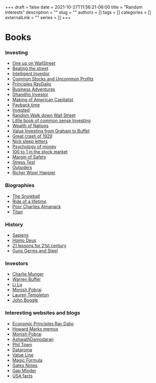 +++ 
draft = false
date = 2021-10-27T11:56:21-06:00
title = "Random Interests"
description = ""
slug = ""
authors = []
tags = []
categories = []
externalLink = ""
series = []
+++

# Books 

### Investing 
 - [One up on WallStreet](https://www.amazon.com/One-Up-Wall-Street-Already/dp/0743200403)
 - [Beating the street](https://www.amazon.com/Beating-Street-Peter-Lynch/dp/0671891634)
 - [Intelligent Investor](https://www.amazon.com/Intelligent-Investor-Definitive-Investing-Essentials/dp/0060555661)
 - [Common Stocks and Uncommon Profits](https://www.amazon.com/Common-Stocks-Uncommon-Profits-Writings/dp/0471445509)
 - [Principles RayDalio](https://www.amazon.com/Principles-Life-Work-Ray-Dalio/dp/1501124021)
 - [Business Adventures](https://www.amazon.com/Business-Adventures-Twelve-Classic-Street/dp/1497644895)
 - [Dhandho Investor](https://www.amazon.com/Dhandho-Investor-Low-Risk-Method-Returns/dp/047004389X)
 - [Making of American Capitalist](https://www.amazon.com/Buffett-American-Capitalist-Roger-Lowenstein/dp/0812979273)
 - [Payback time](https://www.amazon.com/Payback-Time-Making-Money-Revenge/dp/0307461866)
 - [Invested](https://www.amazon.com/Invested-Warren-Buffett-Charlie-Emotions/dp/0062672657)
 - [Random Walk down Wall Street](https://www.amazon.com/Random-Walk-Down-Wall-Street/dp/0393330338)
 - [Little book of common sense Investing](https://www.amazon.com/Little-Book-Common-Sense-Investing/dp/0470102101)
 - [Wealth of Nations](https://www.amazon.com/Wealth-Nations-Adam-Smith/dp/1505577128)
 - [Value Investing from Graham to Buffet](https://www.amazon.com/Value-Investing-Graham-Buffett-Beyond/dp/0471463396)
 - [Great crash of 1929](https://en.wikipedia.org/wiki/The_Great_Crash,_1929) 
 - [Nick sleep letters](https://igyfoundation.org.uk/wp-content/uploads/2021/03/Full_Collection_Nomad_Letters_.pdf)
 - [Psychology of money](https://www.collaborativefund.com/blog/the-psychology-of-money/)
 - [100 to 1 in the stock market](https://www.amazon.com/100-Stock-Market-Distinguished-Opportunities/dp/1626540292)
 - [Margin of Safety](https://www.amazon.com/Margin-Safety-Risk-Averse-Strategies-Thoughtful/dp/0887305105)
 - [Stress Test](https://www.amazon.com/Stress-Test-Reflections-Financial-Crises/dp/0804138613)
 - [Outsiders](https://www.goodreads.com/book/show/13586932-the-outsiders)
 - [Richer Wiser Happier](https://www.williamgreenwrites.com/richer-wiser-happier/)

 ### Biographies 
 - [The Snowball](https://en.wikipedia.org/wiki/The_Snowball:_Warren_Buffett_and_the_Business_of_Life)
 - [Ride of a lifetime](https://www.amazon.com/Ride-Lifetime-Lessons-Learned-Company/dp/0399592091)
 - [Poor Charlies Almanack](https://www.amazon.com/Poor-Charlies-Almanack-Charles-Expanded/dp/1578645018)
 - [Titan](https://www.amazon.com/Titan-Life-John-Rockefeller-Sr/dp/1400077303)

### History 
 - [Sapiens](https://www.amazon.com/Sapiens-Humankind-Yuval-Noah-Harari/dp/0062316095)
 - [Homo Deus](https://www.amazon.com/Homo-Deus-Brief-History-Tomorrow/dp/0062464310)
 - [21 lessons for 21st century](https://www.amazon.com/Lessons-21st-Century-Yuval-Harari/dp/0525512179)
 - [Guns Germs and Steel](https://www.goodreads.com/book/show/1842.Guns_Germs_and_Steel)
  
### Investors 
  - [Charlie Munger](https://www.youtube.com/watch?v=S9HgIGzOENA)
  - [Warren Buffer](https://www.youtube.com/watch?v=NwwUb_QoF18)
  - [Li Lu](https://www.youtube.com/watch?v=y3c2PKupiu8)
  - [Monish Pobrai](https://www.youtube.com/watch?v=E_nWM4vjgqE)
  - [Lauren Templeton](https://www.youtube.com/watch?v=K-vW9ByuXTE) 
  - [John Boggle](https://www.youtube.com/watch?v=3uJbHREmUs4)

### Interesting websites and blogs 
  - [Economic Principles Ray Dalio](https://economicprinciples.org/)
  - [Howard Marks memos](https://www.oaktreecapital.com/insights/howard-marks-memos)
  - [Monish Pobrai](http://www.chaiwithpabrai.com/)
  - [AshwathDamodaran](http://people.stern.nyu.edu/adamodar/New_Home_Page/home.htm)
  - [Phil Town](https://www.ruleoneinvesting.com/)
  - [Dataroma](https://www.dataroma.com/m/home.php)
  - [Value Line](https://www.valueline.com/)
  - [Magic Formula](https://www.magicformulainvesting.com/)
  - [Gates Notes](https://www.gatesnotes.com)
  - [Gap Minder](https://www.gapminder.org)
  - [USA facts](https://usafacts.org)